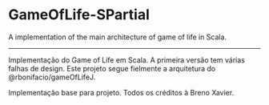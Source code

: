 # GameOfLife-SPartial
A implementation of the main architecture of game of life in Scala.

-------------
Implementação do Game of Life em Scala. A primeira versão tem várias falhas de design.
Este projeto segue fielmente a arquitetura do @rbonifacio/gameOfLifeJ.

Implementação base para projeto.
Todos os créditos à Breno Xavier.
